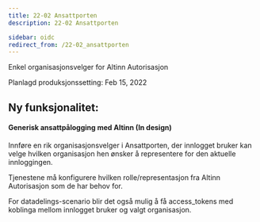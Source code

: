 ```yaml
---
title: 22-02 Ansattporten
description: 22-02 Ansattporten

sidebar: oidc
redirect_from: /22-02_ansattporten
---
```



Enkel organisasjonsvelger for Altinn Autorisasjon



Planlagd produksjonssetting: Feb 15, 2022

## Ny funksjonalitet:


#### Generisk ansattpålogging med Altinn (In design)

Innføre en rik organisasjonsvelger i Ansattporten, der innlogget bruker kan velge hvilken organisasjon hen ønsker å representere for den aktuelle innloggingen.

Tjenestene må konfigurere hvilken rolle/representasjon fra Altinn Autorisasjon som de har behov for.

For datadelings-scenario blir det også mulig å få access\_tokens med koblinga mellom innlogget bruker og valgt organisasjon.


